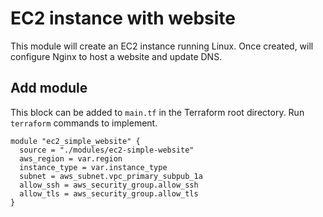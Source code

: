 # EC2 instance with website

This module will create an EC2 instance running Linux. Once created, will configure Nginx to host a website and update DNS.

## Add module

This block can be added to `main.tf` in the Terraform root directory. Run `terraform` commands to implement.

```
module "ec2_simple_website" {
  source = "./modules/ec2-simple-website"
  aws_region = var.region
  instance_type = var.instance_type
  subnet = aws_subnet.vpc_primary_subpub_1a
  allow_ssh = aws_security_group.allow_ssh
  allow_tls = aws_security_group.allow_tls
}
```
